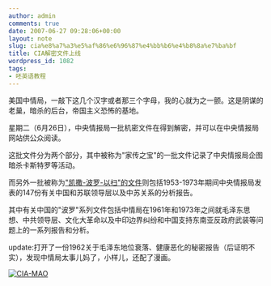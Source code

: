 ```yaml
---
author: admin
comments: true
date: 2007-06-27 09:28:06+00:00
layout: note
slug: cia%e8%a7%a3%e5%af%86%e6%96%87%e4%bb%b6%e4%b8%8a%e7%ba%bf
title: CIA解密文件上线
wordpress_id: 1082
tags:
- 呸英语教程
---
```


美国中情局，一敲下这几个汉字或者那三个字母，我的心就为之一颤。这是阴谋的老巢，暗杀的后台，帝国主义恐怖的基地。

星期二（6月26日），中央情报局一批机密文件在得到解密，并可以在中央情报局网站供公众阅读。

这批文件分为两个部分，其中被称为"家传之宝"的一批文件记录了中央情报局企图暗杀卡斯特罗等活动。

而另外一批被称为["凯撒-波罗-以扫"的文件](http://www.foia.cia.gov/cpe.asp)则包括1953-1973年期间中央情报局发表的147份有关中国和苏联领导层以及中苏关系的分析报告。

其中有关中国的"波罗"系列文件包括中情局在1961年和1973年之间就毛泽东思想、中共领导层、文化大革命以及中印边界纠纷和中国支持东南亚反政府武装等问题上的一系列报告和分析。

update:打开了一份1962关于毛泽东地位衰落、健康恶化的秘密报告（后证明不实），发现中情局太事儿妈了，小样儿，还配了漫画。

[![CIA-MAO](http://www.baibanbao.net/wp-content/uploads/2007/06/screenhunter_01-jun-27-1349.thumbnail.gif)](http://www.baibanbao.net/wp-content/uploads/2007/06/screenhunter_01-jun-27-1349.gif)

